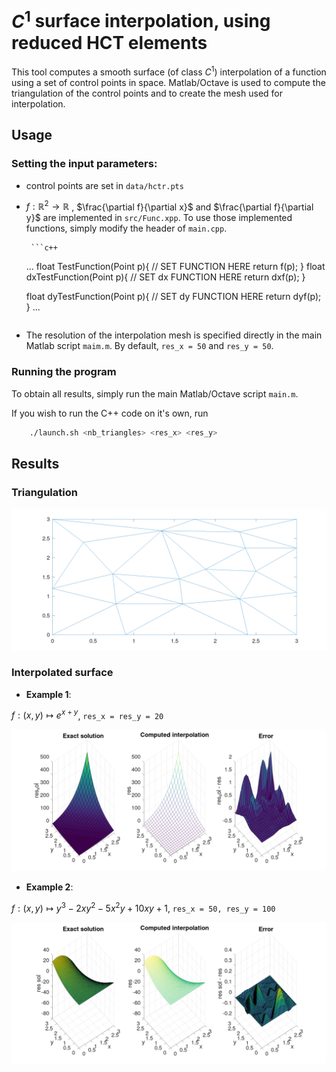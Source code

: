 # $C^1$ surface interpolation, using reduced HCT elements

This tool computes a smooth surface (of class $C^1$) interpolation of a function using a set of control points in space. Matlab/Octave is used to compute the triangulation of the control points and to create the mesh used for interpolation.

## Usage

### Setting the input parameters:
 - control points are set in `data/hctr.pts`
 - $f:\mathbb{R}^2 \rightarrow \mathbb{R}$ , $\frac{\partial f}{\partial x}$ and $\frac{\partial f}{\partial y}$ are implemented in `src/Func.xpp`. To use those implemented functions, simply modify the header of `main.cpp`.

		```c++
	...
	float TestFunction(Point p){
		// SET FUNCTION HERE
		return f(p);
	}
	float dxTestFunction(Point p){
		// SET dx FUNCTION HERE
		return dxf(p);
	}
	
	float dyTestFunction(Point p){
		// SET dy FUNCTION HERE
		return dyf(p);
	}
	...
	```
 - The resolution of the interpolation mesh is specified directly in the main Matlab script `maim.m`. By default, `res_x = 50` and `res_y = 50`.

### Running the program
To obtain all results, simply run the main Matlab/Octave script `main.m`.

If you wish to run the C++ code on it's own, run

```bash
	./launch.sh <nb_triangles> <res_x> <res_y>
```

## Results
### Triangulation

![triangulation](triangulation.png)

### Interpolated surface
- **Example 1**:

$f:(x,y) \mapsto e^{x+y}$, `res_x = res_y = 20` 

![triangulation](surface1.png)

- **Example 2**:

$f:(x,y) \mapsto y^3 - 2 x y^2 - 5 x^2 y + 10 x y + 1$, `res_x = 50, res_y = 100`


![triangulation](surface2.png)